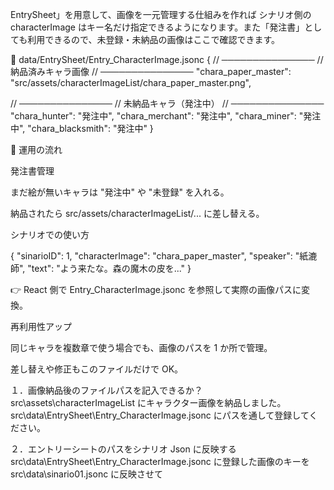 EntrySheet」を用意して、画像を一元管理する仕組みを作れば シナリオ側の characterImage はキー名だけ指定できるようになります。また「発注書」としても利用できるので、未登録・未納品の画像はここで確認できます。

📄 data/EntrySheet/Entry_CharacterImage.jsonc { // ─────────────── // 納品済みキャラ画像 // ─────────────── "chara_paper_master": "src/assets/characterImageList/chara_paper_master.png",

// ─────────────── // 未納品キャラ（発注中） // ─────────────── "chara_hunter": "発注中", "chara_merchant": "発注中", "chara_miner": "発注中", "chara_blacksmith": "発注中" }

📌 運用の流れ

発注書管理

まだ絵が無いキャラは "発注中" や "未登録" を入れる。

納品されたら src/assets/characterImageList/... に差し替える。

シナリオでの使い方

{ "sinarioID": 1, "characterImage": "chara_paper_master", "speaker": "紙漉師", "text": "よう来たな。森の魔木の皮を..." }

👉 React 側で Entry_CharacterImage.jsonc を参照して実際の画像パスに変換。

再利用性アップ

同じキャラを複数章で使う場合でも、画像のパスを 1 か所で管理。

差し替えや修正もこのファイルだけで OK。

１．画像納品後のファイルパスを記入できるか？ src\assets\characterImageList にキャラクター画像を納品しました。src\data\EntrySheet\Entry_CharacterImage.jsonc にパスを通して登録してください。

２．エントリーシートのパスをシナリオ Json に反映する src\data\EntrySheet\Entry_CharacterImage.jsonc に登録した画像のキーを src\data\sinario01.jsonc に反映させて
